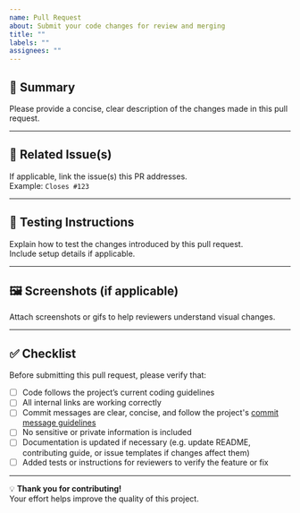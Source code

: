 ```yaml
---
name: Pull Request
about: Submit your code changes for review and merging
title: ""
labels: ""
assignees: ""
---
```


## 📄 Summary
Please provide a concise, clear description of the changes made in this pull request.

---

## 🔗 Related Issue(s)
If applicable, link the issue(s) this PR addresses.  
Example: `Closes #123`

---

## 🧪 Testing Instructions
Explain how to test the changes introduced by this pull request.  
Include setup details if applicable.

---

## 🖼️ Screenshots (if applicable)
Attach screenshots or gifs to help reviewers understand visual changes.

---

## ✅ Checklist
Before submitting this pull request, please verify that:
- [ ] Code follows the project’s current coding guidelines
- [ ] All internal links are working correctly
- [ ] Commit messages are clear, concise, and follow the project's [commit message guidelines](../CONTRIBUTING.md#commit-messages)
- [ ] No sensitive or private information is included
- [ ] Documentation is updated if necessary (e.g. update README, contributing guide, or issue templates if changes affect them)
- [ ] Added tests or instructions for reviewers to verify the feature or fix

---

💡 **Thank you for contributing!**  
Your effort helps improve the quality of this project.
